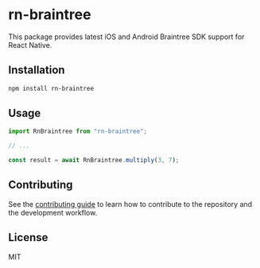 # rn-braintree

This package provides latest iOS and Android Braintree SDK support for React Native.

## Installation

```sh
npm install rn-braintree
```

## Usage

```js
import RnBraintree from "rn-braintree";

// ...

const result = await RnBraintree.multiply(3, 7);
```

## Contributing

See the [contributing guide](CONTRIBUTING.md) to learn how to contribute to the repository and the development workflow.

## License

MIT
